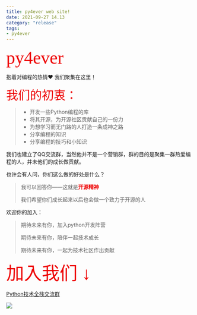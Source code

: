 ```yaml
---
title: py4ever web site!
date: 2021-09-27 14.13
category: "release"
tags: 
- py4ever
---
```


<font face="华文新魏" color="#ee0000" size="20px">py4ever</font>

抱着对编程的热情❤️   我们聚集在这里！

<font face="华文新魏" color="#ee0000" size='6'>我们的初衷：</font>

> - 开发一些Python编程的库
> - 将其开源，为开源社区贡献自己的一份力
> - 为想学习而无门路的人打造一条成神之路
> - 分享编程的知识
> - 分享编程的技巧和小知识



我们也建立了QQ交流群，当然他并不是一个营销群，群的目的是聚集一群热爱编程的人，并未他们的成长做贡献。

也许会有人问，你们这么做的好处是什么？

> 我可以回答你——这就是<font color="#ee0000"><b>开源精神</b></font>
>
> 我们希望你们成长起来以后也会做一个致力于开源的人

欢迎你的加入：

> 期待未来有你，加入python开发阵营 
>
> 期待未来有你，陪伴一起技术成长
>
> 期待未来有你，一起为技术社区作出贡献

<font face="华文新魏" color="#ee0000" size="20px">加入我们 ↓ </font>

[Python技术全栈交流群](https://jq.qq.com/?_wv=1027&k=sBo82rBN)

![](https://img-blog.csdnimg.cn/ad6a53d7939f446d92eca249c74c63d7.jpg)
